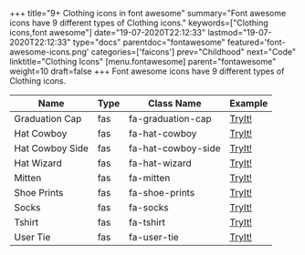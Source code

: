 +++
title="9+ Clothing icons in font awesome"
summary="Font awesome icons have 9 different types of Clothing icons."
keywords=["Clothing icons,font awesome"]
date="19-07-2020T22:12:33"
lastmod="19-07-2020T22:12:33"
type="docs"
parentdoc="fontawesome"
featured='font-awesome-icons.png'
categories=['faicons']
prev="Childhood"
next="Code"
linktitle="Clothing Icons"
[menu.fontawesome]
parent="fontawesome"
weight=10
draft=false
+++
Font awesome icons have 9 different types of Clothing icons.<div class='table-responsive'><table class='table'><thead><tr><th>Name</th><th>Type</th><th>Class Name</th><th>Example</th></tr></thead><tbody><tr><td><i class="fas fa-graduation-cap"></i>Graduation Cap</td><td>fas</td><td>fa-graduation-cap</td><td><a href='https://www.angularjswiki.com/fontawesome/fa-graduation-cap/' target='_blank'>TryIt!</a></td></tr><tr><td><i class="fas fa-hat-cowboy"></i>Hat Cowboy</td><td>fas</td><td>fa-hat-cowboy</td><td><a href='https://www.angularjswiki.com/fontawesome/fa-hat-cowboy/' target='_blank'>TryIt!</a></td></tr><tr><td><i class="fas fa-hat-cowboy-side"></i>Hat Cowboy Side</td><td>fas</td><td>fa-hat-cowboy-side</td><td><a href='https://www.angularjswiki.com/fontawesome/fa-hat-cowboy-side/' target='_blank'>TryIt!</a></td></tr><tr><td><i class="fas fa-hat-wizard"></i>Hat Wizard</td><td>fas</td><td>fa-hat-wizard</td><td><a href='https://www.angularjswiki.com/fontawesome/fa-hat-wizard/' target='_blank'>TryIt!</a></td></tr><tr><td><i class="fas fa-mitten"></i>Mitten</td><td>fas</td><td>fa-mitten</td><td><a href='https://www.angularjswiki.com/fontawesome/fa-mitten/' target='_blank'>TryIt!</a></td></tr><tr><td><i class="fas fa-shoe-prints"></i>Shoe Prints</td><td>fas</td><td>fa-shoe-prints</td><td><a href='https://www.angularjswiki.com/fontawesome/fa-shoe-prints/' target='_blank'>TryIt!</a></td></tr><tr><td><i class="fas fa-socks"></i>Socks</td><td>fas</td><td>fa-socks</td><td><a href='https://www.angularjswiki.com/fontawesome/fa-socks/' target='_blank'>TryIt!</a></td></tr><tr><td><i class="fas fa-tshirt"></i>Tshirt</td><td>fas</td><td>fa-tshirt</td><td><a href='https://www.angularjswiki.com/fontawesome/fa-tshirt/' target='_blank'>TryIt!</a></td></tr><tr><td><i class="fas fa-user-tie"></i>User Tie</td><td>fas</td><td>fa-user-tie</td><td><a href='https://www.angularjswiki.com/fontawesome/fa-user-tie/' target='_blank'>TryIt!</a></td></tr></tbody></table></div>
